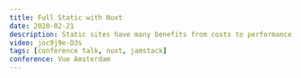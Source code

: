 ```yaml
---
title: Full Static with Nuxt
date: 2020-02-21
description: Static sites have many benefits from costs to performance and even reducing the carbon footprint. And with the new static module from Nuxt static is going to a whole new level. Static sites are the future and they can used for more than just blogs.
video: joc9j9e-D3s
tags: [conference talk, nuxt, jamstack]
conference: Vue Amsterdam
---
```

